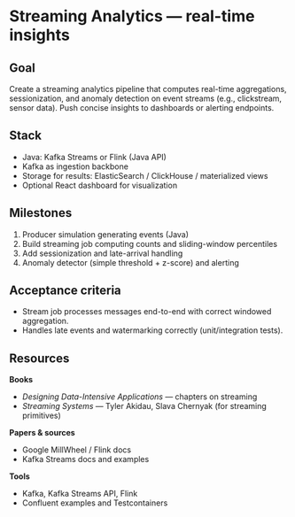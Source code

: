 # Streaming Analytics — real-time insights

## Goal
Create a streaming analytics pipeline that computes real-time aggregations, sessionization, and anomaly detection on event streams (e.g., clickstream, sensor data). Push concise insights to dashboards or alerting endpoints.

## Stack
- Java: Kafka Streams or Flink (Java API)
- Kafka as ingestion backbone
- Storage for results: ElasticSearch / ClickHouse / materialized views
- Optional React dashboard for visualization

## Milestones
1. Producer simulation generating events (Java)
2. Build streaming job computing counts and sliding-window percentiles
3. Add sessionization and late-arrival handling
4. Anomaly detector (simple threshold + z-score) and alerting

## Acceptance criteria
- Stream job processes messages end-to-end with correct windowed aggregation.
- Handles late events and watermarking correctly (unit/integration tests).

## Resources
**Books**
- *Designing Data-Intensive Applications* — chapters on streaming
- *Streaming Systems* — Tyler Akidau, Slava Chernyak (for streaming primitives)

**Papers & sources**
- Google MillWheel / Flink docs
- Kafka Streams docs and examples

**Tools**
- Kafka, Kafka Streams API, Flink
- Confluent examples and Testcontainers

